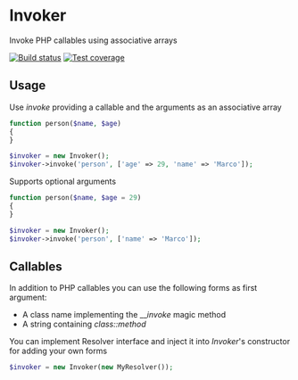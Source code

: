 Invoker
=======

Invoke PHP callables using associative arrays

[![Build status](https://img.shields.io/travis/PHP-DI/Invoker.svg?style=flat-square)](https://api.travis-ci.org/marcojetson/invoker.svg?branch=master)
[![Test coverage](https://codeclimate.com/github/marcojetson/invoker/badges/coverage.svg)](https://codeclimate.com/github/marcojetson/invoker/coverage)

Usage
-----

Use _invoke_ providing a callable and the arguments as an associative array

```php
function person($name, $age)
{
}

$invoker = new Invoker();
$invoker->invoke('person', ['age' => 29, 'name' => 'Marco']);
```

Supports optional arguments

```php
function person($name, $age = 29)
{
}

$invoker = new Invoker();
$invoker->invoke('person', ['name' => 'Marco']);
```

Callables
---------

In addition to PHP callables you can use the following forms as first argument:

- A class name implementing the ___invoke_ magic method
- A string containing _class::method_

You can implement Resolver interface and inject it into _Invoker_'s constructor for adding your own forms

```php
$invoker = new Invoker(new MyResolver());
```
